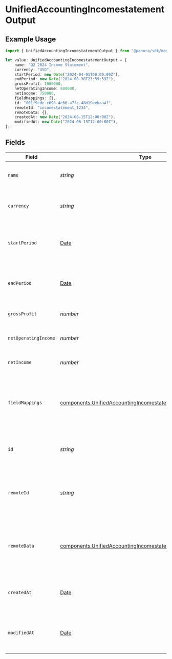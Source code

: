 # UnifiedAccountingIncomestatementOutput

## Example Usage

```typescript
import { UnifiedAccountingIncomestatementOutput } from "@panora/sdk/models/components";

let value: UnifiedAccountingIncomestatementOutput = {
    name: "Q2 2024 Income Statement",
    currency: "USD",
    startPeriod: new Date("2024-04-01T00:00:00Z"),
    endPeriod: new Date("2024-06-30T23:59:59Z"),
    grossProfit: 1000000,
    netOperatingIncome: 800000,
    netIncome: 750000,
    fieldMappings: {},
    id: "801f9ede-c698-4e66-a7fc-48d19eebaa4f",
    remoteId: "incomestatement_1234",
    remoteData: {},
    createdAt: new Date("2024-06-15T12:00:00Z"),
    modifiedAt: new Date("2024-06-15T12:00:00Z"),
};
```

## Fields

| Field                                                                                                                                            | Type                                                                                                                                             | Required                                                                                                                                         | Description                                                                                                                                      | Example                                                                                                                                          |
| ------------------------------------------------------------------------------------------------------------------------------------------------ | ------------------------------------------------------------------------------------------------------------------------------------------------ | ------------------------------------------------------------------------------------------------------------------------------------------------ | ------------------------------------------------------------------------------------------------------------------------------------------------ | ------------------------------------------------------------------------------------------------------------------------------------------------ |
| `name`                                                                                                                                           | *string*                                                                                                                                         | :heavy_minus_sign:                                                                                                                               | The name of the income statement                                                                                                                 | Q2 2024 Income Statement                                                                                                                         |
| `currency`                                                                                                                                       | *string*                                                                                                                                         | :heavy_minus_sign:                                                                                                                               | The currency used in the income statement                                                                                                        | USD                                                                                                                                              |
| `startPeriod`                                                                                                                                    | [Date](https://developer.mozilla.org/en-US/docs/Web/JavaScript/Reference/Global_Objects/Date)                                                    | :heavy_minus_sign:                                                                                                                               | The start date of the period covered by the income statement                                                                                     | 2024-04-01T00:00:00Z                                                                                                                             |
| `endPeriod`                                                                                                                                      | [Date](https://developer.mozilla.org/en-US/docs/Web/JavaScript/Reference/Global_Objects/Date)                                                    | :heavy_minus_sign:                                                                                                                               | The end date of the period covered by the income statement                                                                                       | 2024-06-30T23:59:59Z                                                                                                                             |
| `grossProfit`                                                                                                                                    | *number*                                                                                                                                         | :heavy_minus_sign:                                                                                                                               | The gross profit for the period                                                                                                                  | 1000000                                                                                                                                          |
| `netOperatingIncome`                                                                                                                             | *number*                                                                                                                                         | :heavy_minus_sign:                                                                                                                               | The net operating income for the period                                                                                                          | 800000                                                                                                                                           |
| `netIncome`                                                                                                                                      | *number*                                                                                                                                         | :heavy_minus_sign:                                                                                                                               | The net income for the period                                                                                                                    | 750000                                                                                                                                           |
| `fieldMappings`                                                                                                                                  | [components.UnifiedAccountingIncomestatementOutputFieldMappings](../../models/components/unifiedaccountingincomestatementoutputfieldmappings.md) | :heavy_minus_sign:                                                                                                                               | The custom field mappings of the object between the remote 3rd party & Panora                                                                    | {<br/>"custom_field_1": "value1",<br/>"custom_field_2": "value2"<br/>}                                                                           |
| `id`                                                                                                                                             | *string*                                                                                                                                         | :heavy_minus_sign:                                                                                                                               | The UUID of the income statement record                                                                                                          | 801f9ede-c698-4e66-a7fc-48d19eebaa4f                                                                                                             |
| `remoteId`                                                                                                                                       | *string*                                                                                                                                         | :heavy_minus_sign:                                                                                                                               | The remote ID of the income statement in the context of the 3rd Party                                                                            | incomestatement_1234                                                                                                                             |
| `remoteData`                                                                                                                                     | [components.UnifiedAccountingIncomestatementOutputRemoteData](../../models/components/unifiedaccountingincomestatementoutputremotedata.md)       | :heavy_minus_sign:                                                                                                                               | The remote data of the income statement in the context of the 3rd Party                                                                          | {<br/>"raw_data": {<br/>"additional_field": "some value"<br/>}<br/>}                                                                             |
| `createdAt`                                                                                                                                      | [Date](https://developer.mozilla.org/en-US/docs/Web/JavaScript/Reference/Global_Objects/Date)                                                    | :heavy_minus_sign:                                                                                                                               | The created date of the income statement record                                                                                                  | 2024-06-15T12:00:00Z                                                                                                                             |
| `modifiedAt`                                                                                                                                     | [Date](https://developer.mozilla.org/en-US/docs/Web/JavaScript/Reference/Global_Objects/Date)                                                    | :heavy_minus_sign:                                                                                                                               | The last modified date of the income statement record                                                                                            | 2024-06-15T12:00:00Z                                                                                                                             |
